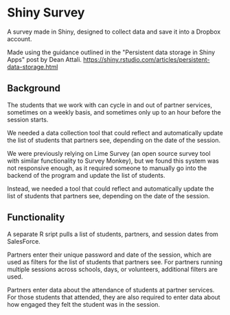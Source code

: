 # Shiny Survey

A survey made in Shiny, designed to collect data and save it into a Dropbox account.

Made using the guidance outlined in the "Persistent data storage in Shiny Apps" post by Dean Attali. https://shiny.rstudio.com/articles/persistent-data-storage.html

## Background

The students that we work with can cycle in and out of partner services, sometimes on a weekly basis, and sometimes only up to an hour before the session starts. 

We needed a data collection tool that could reflect and automatically update the list of students that partners see, depending on the date of the session.

We were previously relying on Lime Survey (an open source survey tool with similar functionality to Survey Monkey), but we found this system was not responsive enough, as it required someone to manually go into the backend of the program and update the list of students.

Instead, we needed a tool that could reflect and automatically update the list of students that partners see, depending on the date of the session. 

## Functionality

A separate R sript pulls a list of students, partners, and session dates from SalesForce.

Partners enter their unique password and date of the session, which are used as filters for the list of students that partners see. For partners running multiple sessions across schools, days, or volunteers, additional filters are used.

Partners enter data about the attendance of students at partner services. For those students that attended, they are also required to enter data about how engaged they felt the student was in the session.

